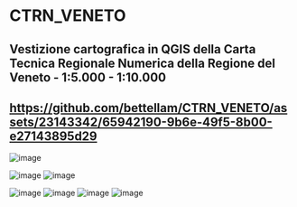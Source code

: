 # CTRN_VENETO
Vestizione cartografica in QGIS della Carta Tecnica Regionale Numerica della Regione del Veneto - 1:5.000 - 1:10.000
-
https://github.com/bettellam/CTRN_VENETO/assets/23143342/65942190-9b6e-49f5-8b00-e27143895d29
-
![image](https://github.com/bettellam/CTRN_VENETO/assets/23143342/085b0e41-857a-49e8-86d5-9f506e812e21)

![image](https://github.com/bettellam/CTRN_VENETO/assets/23143342/0c193853-091f-41d3-84f9-60298266745a)
![image](https://github.com/bettellam/CTRN_VENETO/assets/23143342/95e50a68-958c-4e11-a133-c5a5c83c6203)

![image](https://github.com/bettellam/CTRN_VENETO/assets/23143342/46241a30-cdba-4b8b-88ac-db001155ef6d)
![image](https://github.com/bettellam/CTRN_VENETO/assets/23143342/309ccf70-fa1b-4cb3-90c0-63da65c99479)
![image](https://github.com/bettellam/CTRN_VENETO/assets/23143342/a9ce744e-0a4d-41b2-ba0e-bef03c8d4b1c)
![image](https://github.com/bettellam/CTRN_VENETO/assets/23143342/daf33fd5-25fa-4634-9297-fa434e1d340d)





